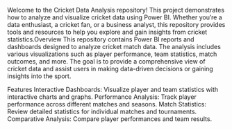 Welcome to the Cricket Data Analysis repository! 
This project demonstrates how to analyze and visualize cricket data using Power BI. 
Whether you’re a data enthusiast, a cricket fan, or a business analyst, this repository provides tools and resources to help you explore and gain insights from cricket statistics.Overview
This repository contains Power BI reports and dashboards designed to analyze cricket match data.
The analysis includes various visualizations such as player performance, team statistics, match outcomes, and more.
The goal is to provide a comprehensive view of cricket data and assist users in making data-driven decisions or gaining insights into the sport.

Features
Interactive Dashboards: Visualize player and team statistics with interactive charts and graphs.
Performance Analysis: Track player performance across different matches and seasons.
Match Statistics: Review detailed statistics for individual matches and tournaments.
Comparative Analysis: Compare player performances and team results.
